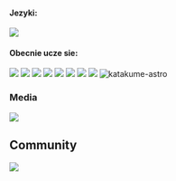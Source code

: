 #### Jezyki:
![](https://img.shields.io/badge/Lua-2C2D72?style=for-the-badge&logo=Lua&logoColor=white)

#### Obecnie ucze sie:
![](https://img.shields.io/badge/node.js-339933?style=for-the-badge&logo=node.js&logoColor=white)
![](https://img.shields.io/badge/git-F05032?style=for-the-badge&logo=git&logoColor=white)
![](https://img.shields.io/badge/npm-CB3837?style=for-the-badge&logo=npm&logoColor=white)
![](https://img.shields.io/badge/HTML5-E34F26?style=for-the-badge&logo=html5&logoColor=white)
![](https://img.shields.io/badge/css3-1572B6?style=for-the-badge&logo=css3&logoColor=white)
![](https://img.shields.io/badge/json-000000?style=for-the-badge&logo=json&logoColor=white)
![](https://img.shields.io/badge/python-3776AB?style=for-the-badge&logo=python&logoColor=white)
![](https://img.shields.io/badge/JavaScript-222222?style=for-the-badge&logo=JavaScript&logoColor=yellow)
![katakume-astro](https://github-readme-stats.vercel.app/api?username=katakume-astro&theme=dark&show_icons=true&layout=compact&hide_border=true)

### Media
[<img src="https://img.shields.io/badge/Discord-7289da?style=for-the-badge&logo=Discord&logoColor=white"/>][discord]

[discord]: https://discord.gg/58E6XpgWT2

## Community
  <p><a href="https://discord.gg/overextended">
      <img src="https://img.shields.io/discord/964589425990438942?style=for-the-badge&logo=discord&labelColor=7289da&logoColor=white&color=2c2f33&label=Discord"/>
  </a></p>
